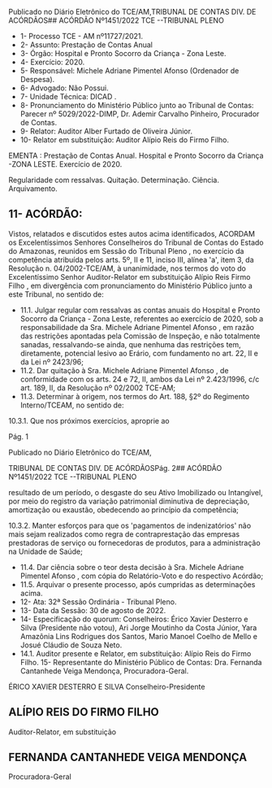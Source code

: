 Publicado  no  Diário  Eletrônico do TCE/AM,TRIBUNAL DE CONTAS DIV. DE ACÓRDÃOS## ACÓRDÃO Nº1451/2022  TCE --TRIBUNAL PLENO

- 1- Processo TCE - AM nº11727/2021.
- 2- Assunto: Prestação de Contas Anual
- 3- Órgão: Hospital e Pronto Socorro da Criança - Zona Leste.
- 4- Exercício: 2020.
- 5- Responsável: Michele Adriane Pimentel Afonso (Ordenador de Despesa).
- 6- Advogado: Não Possui.
- 7- Unidade Técnica: DICAD .
- 8- Pronunciamento  do  Ministério  Público  junto  ao  Tribunal  de  Contas: Parecer  nº 5029/2022-DIMP, Dr. Ademir Carvalho Pinheiro, Procurador de Contas.
- 9- Relator: Auditor Alber Furtado de Oliveira Júnior.
- 10-  Relator em substituição: Auditor Alípio Reis do Firmo Filho.

EMENTA :  Prestação  de  Contas  Anual.  Hospital  e Pronto Socorro da Criança -ZONA LESTE. Exercício de 2020.

Regularidade com ressalvas. Quitação. Determinação. Ciência. Arquivamento.

## 11-  ACÓRDÃO:

Vistos, relatados e discutidos estes autos acima identificados, ACORDAM os Excelentíssimos Senhores Conselheiros do Tribunal de Contas do Estado do Amazonas, reunidos em Sessão do Tribunal Pleno , no exercício da competência atribuída pelos arts. 5º, II e 11, inciso III, alínea 'a', item 3, da Resolução n. 04/2002-TCE/AM, à unanimidade, nos termos do voto do Excelentíssimo Senhor Auditor-Relator em substituição Alípio Reis Firmo  Filho ,  em  divergência com  pronunciamento  do  Ministério  Público  junto  a  este Tribunal, no sentido de:

- 11.1. Julgar  regular  com  ressalvas as  contas  anuais  do  Hospital  e  Pronto Socorro da Criança - Zona Leste, referentes ao exercício de 2020, sob a responsabilidade da Sra. Michele Adriane Pimentel Afonso , em razão das restrições apontadas pela Comissão de Inspeção, e não totalmente sanadas, ressalvando-se ainda, que  nenhuma  das  restrições tem, diretamente, potencial lesivo ao Erário, com fundamento no art. 22, II e da Lei nº 2423/96;
- 11.2. Dar quitação à Sra. Michele Adriane Pimentel Afonso , de conformidade com os arts. 24 e 72, II, ambos da Lei nº 2.423/1996, c/c art. 189, II, da Resolução nº 02/2002 TCE-AM;
- 11.3. Determinar à  origem,  nos  termos  do  Art.  188,  §2º  do  Regimento Interno/TCEAM, no sentido de:

10.3.1. Que nos próximos exercícios, aproprie ao

Pág. 1

Publicado  no  Diário  Eletrônico do TCE/AM,

TRIBUNAL DE CONTAS DIV. DE ACÓRDÃOSPág. 2## ACÓRDÃO Nº1451/2022  TCE --TRIBUNAL PLENO

resultado de um  período, o desgaste do seu Ativo Imobilizado ou Intangível, por meio do registro da variação patrimonial  diminutiva  de  depreciação,  amortização  ou exaustão, obedecendo ao princípio da competência;

10.3.2. Manter  esforços  para  que  os  'pagamentos  de indenizatórios' não mais sejam realizados como regra de contraprestação das empresas prestadoras de serviço ou fornecedoras de produtos, para a administração na Unidade de Saúde;

- 11.4. Dar  ciência sobre  o  teor  desta  decisão  à Sra.  Michele  Adriane Pimentel Afonso , com cópia do Relatório-Voto e do respectivo Acórdão;
- 11.5. Arquivar o presente processo, após cumpridas as determinações acima.
- 12-  Ata: 32ª Sessão Ordinária - Tribunal Pleno.
- 13-  Data da Sessão: 30 de agosto de 2022.
- 14-  Especificação do quorum: Conselheiros: Érico Xavier Desterro e Silva (Presidente não votou), Ari Jorge Moutinho da Costa Júnior, Yara Amazônia Lins Rodrigues dos Santos, Mario Manoel Coelho de Mello e Josué Cláudio de Souza Neto.
- 14.1. Auditor presente e Relator, em substituição: Alípio Reis do Firmo Filho. 15-  Representante do Ministério Público de Contas: Dra. Fernanda Cantanhede Veiga Mendonça, Procuradora-Geral.

ÉRICO XAVIER DESTERRO E SILVA Conselheiro-Presidente

## ALÍPIO REIS DO FIRMO FILHO

Auditor-Relator, em substituição

## FERNANDA CANTANHEDE VEIGA MENDONÇA

Procuradora-Geral